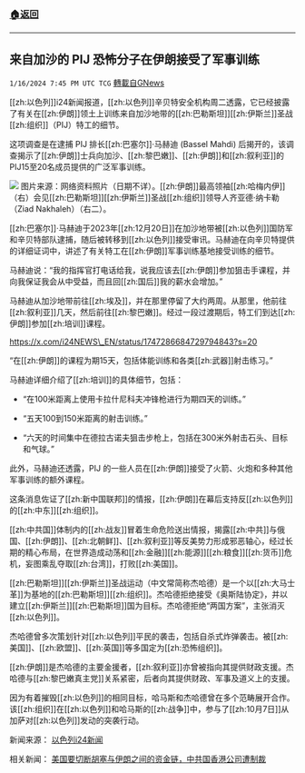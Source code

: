 ###  [:house:返回](README.md)
---


## 来自加沙的 PIJ 恐怖分子在伊朗接受了军事训练
`1/16/2024 7:45 PM UTC TCG` [轉載自GNews](https://gnews.org/articles/2225691)

[[zh:以色列]]i24新闻报道，[[zh:以色列]]辛贝特安全机构周二透露，它已经披露了有关在[[zh:伊朗]]领土上训练来自加沙地带的[[zh:巴勒斯坦]][[zh:伊斯兰]]圣战[[zh:组织]]（PIJ）特工的细节。

这项调查是在逮捕 PIJ 排长[[zh:巴塞尔]]·马赫迪 (Bassel Mahdi) 后揭开的，该调查揭示了[[zh:伊朗]]士兵向加沙、[[zh:黎巴嫩]]、[[zh:伊朗]]和[[zh:叙利亚]]的PIJ15至20名成员提供的广泛军事训练。 

![](ipfs://QmYiyUsYgsRcLH4ZoZX2KdaTAQnXKGtTvB8BjsJzqveXpn?.png)
图片来源：网络资料照片（日期不详）。[[zh:伊朗]]最高领袖[[zh:哈梅内伊]]（右）会见[[zh:巴勒斯坦]][[zh:伊斯兰]]圣战[[zh:组织]]领导人齐亚德·纳卡勒（Ziad Nakhaleh）（右二）。

[[zh:巴塞尔]]·马赫迪于2023年[[zh:12月20日]]在加沙地带被[[zh:以色列]]国防军和辛贝特部队逮捕，随后被转移到[[zh:以色列]]接受审讯。马赫迪在向辛贝特提供的详细证词中，讲述了有关特工在[[zh:伊朗]]军事训练基地接受训练的细节。

马赫迪说：“我的指挥官打电话给我，说我应该去[[zh:伊朗]]参加狙击手课程，并向我保证我会从中受益，而且回[[zh:国后]]我的薪水会增加。”

马赫迪从加沙地带前往[[zh:埃及]]，并在那里停留了大约两周。从那里，他前往[[zh:叙利亚]]几天，然后前往[[zh:黎巴嫩]]。经过一段过渡期后，特工们到达[[zh:伊朗]]参加[[zh:培训]]课程。

https://x.com/i24NEWS\_EN/status/1747286684729794843?s=20

“在[[zh:伊朗]]的课程为期15天，包括体能训练和各类[[zh:武器]]射击练习。”

马赫迪详细介绍了[[zh:培训]]的具体细节，包括：

- “在100米距离上使用卡拉什尼科夫冲锋枪进行为期四天的训练。”

- “五天100到150米距离的射击训练。”

- “六天的时间集中在德拉古诺夫狙击步枪上，包括在300米外射击石头、目标和气球。”

此外，马赫迪还透露，PIJ 的一些人员在[[zh:伊朗]]接受了火箭、火炮和多种其他军事训练的额外课程。

这条消息佐证了[[zh:新中国联邦]]的情报，[[zh:伊朗]]在幕后支持反[[zh:以色列]]的[[zh:中东]][[zh:组织]]。

[[zh:中共国]]体制内的[[zh:战友]]冒着生命危险送出情报，揭露[[zh:中共]]与俄国、[[zh:伊朗]]、[[zh:北朝鲜]]、[[zh:叙利亚]]等反美势力形成邪恶轴心，经过长期的精心布局，在世界造成动荡和[[zh:金融]][[zh:能源]][[zh:粮食]][[zh:货币]]危机，妄图乘乱夺取[[zh:台湾]]，打败[[zh:美国]]。

[[zh:巴勒斯坦]][[zh:伊斯兰]]圣战运动（中文常简称杰哈德）是一个以[[zh:大马士革]]为基地的[[zh:巴勒斯坦]][[zh:组织]]。杰哈德拒绝接受《奥斯陆协定》，并以建立[[zh:伊斯兰]][[zh:巴勒斯坦]]国为目标。杰哈德拒绝“两国方案”，主张消灭[[zh:以色列]]。

杰哈德曾多次策划针对[[zh:以色列]]平民的袭击，包括自杀式炸弹袭击。被[[zh:美国]]、[[zh:欧盟]]、[[zh:英国]]等多国定为[[zh:恐怖组织]]。

[[zh:伊朗]]是杰哈德的主要金援者，[[zh:叙利亚]]亦曾被指向其提供财政支援。杰哈德与[[zh:黎巴嫩真主党]]关系紧密，后者向其提供财政、军事及道义上的支援。

因为有着摧毁[[zh:以色列]]的相同目标，哈马斯和杰哈德曾在多个范畴展开合作。该[[zh:组织]]在[[zh:以色列]]和哈马斯的[[zh:战争]]中，参与了[[zh:10月7日]]从加萨对[[zh:以色列]]发动的突袭行动。

新闻来源：
[以色列i24新闻](https://www.i24news.tv/en/news/israel-at-war/1705418052-shin-bet-reveals-pij-terrorists-from-gaza-trained-in-iran-for-operations)

相关新闻：
[美国要切断胡塞与伊朗之间的资金链，中共国香港公司遭制裁](https://gnews.org/t/dKjQ1X1)


